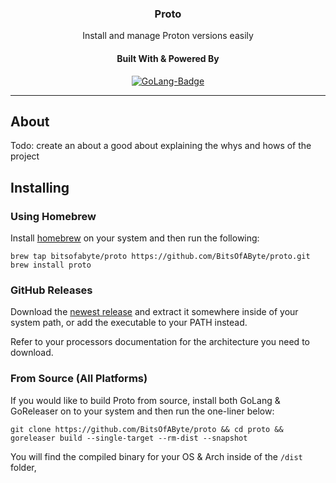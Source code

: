 <div align="center">

<!-- <img src = ".assets/logo.png" alt="Repo Logo" height="320"/> -->

### Proto
Install and manage Proton versions easily 

#### Built With & Powered By
[![GoLang-Badge](https://img.shields.io/badge/GoLang-00ADD8?style=for-the-badge&logo=go&logoColor=white)](https://go.dev/)

</div>

---

## About
Todo: create an about a good about explaining the whys and hows of the project

## Installing
### Using Homebrew
Install [homebrew](https://brew.sh/) on your system and then run the following:
```
brew tap bitsofabyte/proto https://github.com/BitsOfAByte/proto.git
brew install proto
```

### GitHub Releases
Download the [newest release](https://github.com/BitsOfAByte/proto/releases/latest) and extract it somewhere inside of your system path, or add the executable to your PATH instead. 

Refer to your processors documentation for the architecture you need to download.

### From Source (All Platforms)
If you would like to build Proto from source, install both GoLang & GoReleaser on to your system and then run the one-liner below:
```
git clone https://github.com/BitsOfAByte/proto && cd proto && goreleaser build --single-target --rm-dist --snapshot
```
You will find the compiled binary for your OS & Arch inside of the `/dist` folder,

